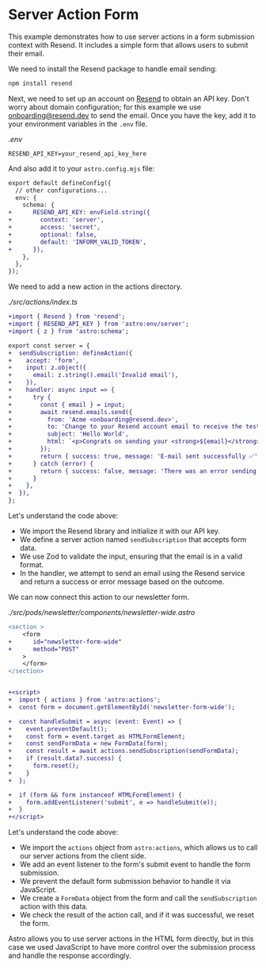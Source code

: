 # Server Action Form

This example demonstrates how to use server actions in a form submission context with Resend. It includes a simple form that allows users to submit their email.

We need to install the Resend package to handle email sending:

```bash
npm install resend
```

Next, we need to set up an account on [Resend](https://resend.com/) to obtain an API key. Don't worry about domain configuration; for this example we use onboarding@resend.dev to send the email. Once you have the key, add it to your environment variables in the `.env` file.

_.env_

```
RESEND_API_KEY=your_resend_api_key_here
```

And also add it to your `astro.config.mjs` file:

```diff
export default defineConfig({
  // other configurations...
  env: {
    schema: {
+      RESEND_API_KEY: envField.string({
+        context: 'server',
+        access: 'secret',
+        optional: false,
+        default: 'INFORM_VALID_TOKEN',
+      }),
    },
  },
});
```

We need to add a new action in the actions directory.

_./src/actions/index.ts_

```diff
+import { Resend } from 'resend';
+import { RESEND_API_KEY } from 'astro:env/server';
+import { z } from 'astro:schema';

export const server = {
+  sendSubscription: defineAction({
+    accept: 'form',
+    input: z.object({
+      email: z.string().email('Invalid email'),
+    }),
+    handler: async input => {
+      try {
+        const { email } = input;
+        await resend.emails.send({
+          from: 'Acme <onboarding@resend.dev>',
+          to: 'Change to your Resend account email to receive the test email',
+          subject: 'Hello World',
+          html: `<p>Congrats on sending your <strong>${email}</strong>!</p>`,
+        });
+        return { success: true, message: 'E-mail sent successfully ✅' };
+      } catch (error) {
+        return { success: false, message: 'There was an error sending the e-mail ❌' };
+      }
+    },
+  }),
};

```

Let's understand the code above:

- We import the Resend library and initialize it with our API key.
- We define a server action named `sendSubscription` that accepts form data.
- We use Zod to validate the input, ensuring that the email is in a valid format.
- In the handler, we attempt to send an email using the Resend service and return a success or error message based on the outcome.

We can now connect this action to our newsletter form.

_./src/pods/newsletter/components/newsletter-wide.astro_

```diff
<section >
    <form
+      id="newsletter-form-wide"
+      method="POST"
    >
    </form>
</section>


+<script>
+  import { actions } from 'astro:actions';
+  const form = document.getElementById('newsletter-form-wide');

+  const handleSubmit = async (event: Event) => {
+    event.preventDefault();
+    const form = event.target as HTMLFormElement;
+    const sendFormData = new FormData(form);
+    const result = await actions.sendSubscription(sendFormData);
+    if (result.data?.success) {
+      form.reset();
+    }
+  };

+  if (form && form instanceof HTMLFormElement) {
+    form.addEventListener('submit', e => handleSubmit(e));
+  }
+</script>
```

Let's understand the code above:

- We import the `actions` object from `astro:actions`, which allows us to call our server actions from the client side.
- We add an event listener to the form's submit event to handle the form submission.
- We prevent the default form submission behavior to handle it via JavaScript.
- We create a `FormData` object from the form and call the `sendSubscription` action with this data.
- We check the result of the action call, and if it was successful, we reset the form.

Astro allows you to use server actions in the HTML form directly, but in this case we used JavaScript to have more control over the submission process and handle the response accordingly.
